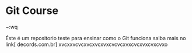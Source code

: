 # Git Course



















~:wq

Éste é um repositorio teste para ensinar como o Git funciona saiba mais no link[ decords.com.br]
xvcxxvcvcxvcxvcxvxcvcvcxvxcvcxvxcvxcvxo
